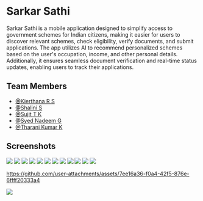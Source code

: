 # Sarkar Sathi
Sarkar Sathi is a mobile application designed to simplify access to government schemes for Indian citizens, making it easier for users to discover relevant schemes, check eligibility, verify documents, and submit applications. The app utilizes AI to recommend personalized schemes based on the user's occupation, income, and other personal details. Additionally, it ensures seamless document verification and real-time status updates, enabling users to track their applications.


## Team Members
- [@Kierthana R S](https://github.com/KierthanaRS)
- [@Shalini S](https://github.com/ShaliniSJ/)
- [@Sujit T K](https://github.com/sujit-t-k)
- [@Syed Nadeem G](https://github.com/Nadeemsyed2004)
- [@Tharani Kumar K](https://github.com/tharanik07)


## Screenshots

![](/assets/slides/Slide1.PNG)
![](/assets/slides/Slide2.PNG)
![](/assets/slides/Slide3.PNG)
![](/assets/slides/Slide4.PNG)
![](/assets/slides/Slide5.PNG)
![](/assets/slides/Slide6.PNG)
![](/assets/slides/Slide7.PNG)
![](/assets/slides/Slide8.PNG)
![](/assets/slides/Slide9.PNG)
![](/assets/slides/Slide10.PNG)
![](/assets/slides/Slide11.PNG)
![](/assets/slides/Slide12.PNG)

https://github.com/user-attachments/assets/7ee16a36-f0a4-42f5-876e-6ffff20333a4



![](/assets/slides/Slide14.PNG)

